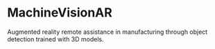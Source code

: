 # MachineVisionAR
Augmented reality remote assistance in manufacturing through object detection trained with 3D models.
